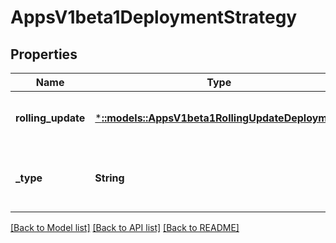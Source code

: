 # AppsV1beta1DeploymentStrategy

## Properties
Name | Type | Description | Notes
------------ | ------------- | ------------- | -------------
**rolling_update** | [***::models::AppsV1beta1RollingUpdateDeployment**](apps.v1beta1.RollingUpdateDeployment.md) | Rolling update config params. Present only if DeploymentStrategyType &#x3D; RollingUpdate. | [optional] [default to null]
**_type** | **String** | Type of deployment. Can be \&quot;Recreate\&quot; or \&quot;RollingUpdate\&quot;. Default is RollingUpdate. | [optional] [default to null]

[[Back to Model list]](../README.md#documentation-for-models) [[Back to API list]](../README.md#documentation-for-api-endpoints) [[Back to README]](../README.md)


